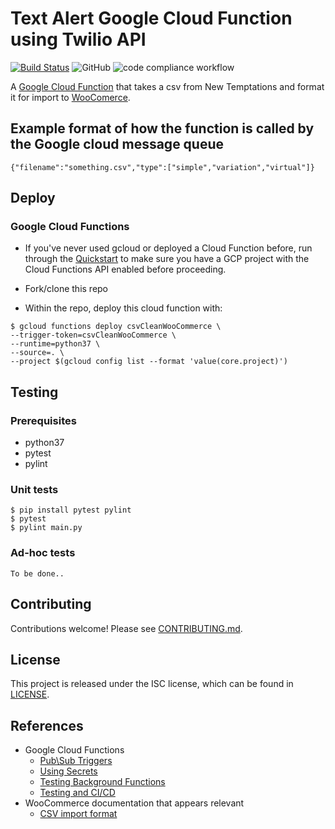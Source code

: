 # Text Alert Google Cloud Function using Twilio API

[![Build Status](https://travis-ci.org/nslocomotives/csv_clean_woocommerce_functions.svg?branch=main)](https://travis-ci.org/nslocomotives/csv_clean_woocommerce_functionsn)
![GitHub](https://img.shields.io/github/license/nslocomotives/csv_clean_woocommerce_functions)
![code compliance workflow](https://github.com/nslocomotives/csv_clean_woocommerce_functions/workflows/code%20compliance%20workflow/badge.svg?branch=main)

A [Google Cloud Function](https://cloud.google.com/functions/) that takes a csv from New Temptations and format it for import to [WooComerce](https://github.com/woocommerce/woocommerce/wiki/Product-CSV-Import-Schema#csv-columns-and-formatting).

## Example format of how the function is called by the Google cloud message queue

``{"filename":"something.csv","type":["simple","variation","virtual"]}``

## Deploy

### Google Cloud Functions
  * If you've never used gcloud or deployed a Cloud Function before, run through the [Quickstart](https://cloud.google.com/functions/docs/quickstart#functions-update-install-gcloud-python37) to make sure you have a GCP project with the Cloud Functions API enabled before proceeding.


  * Fork/clone this repo
  * Within the repo, deploy this cloud function with:

  ```console
  $ gcloud functions deploy csvCleanWooCommerce \
  --trigger-token=csvCleanWooCommerce \
  --runtime=python37 \
  --source=. \
  --project $(gcloud config list --format 'value(core.project)')
  ```


## Testing

### Prerequisites
* python37
* pytest
* pylint

### Unit tests
```console
$ pip install pytest pylint
$ pytest
$ pylint main.py
```

### Ad-hoc tests

```
To be done..
```

## Contributing
Contributions welcome! Please see [CONTRIBUTING.md](docs/CONTRIBUTING.md).

## License
This project is released under the ISC license, which can be found in [LICENSE](LICENSE).

## References
* Google Cloud Functions
  * [Pub\Sub Triggers](https://cloud.google.com/functions/docs/calling/pubsub)
  * [Using Secrets](https://cloud.google.com/secret-manager/docs/creating-and-accessing-secrets#secretmanager-create-secret-python)
  * [Testing Background Functions](https://cloud.google.com/functions/docs/testing/test-background)
  * [Testing and CI/CD](https://cloud.google.com/functions/docs/bestpractices/testing)
* WooCommerce documentation that appears relevant
  * [CSV import format](https://github.com/woocommerce/woocommerce/wiki/Product-CSV-Import-Schema#csv-columns-and-formatting)
